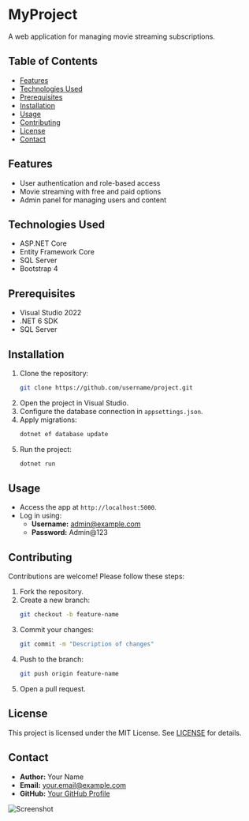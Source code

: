 # MyProject
A web application for managing movie streaming subscriptions.

## Table of Contents
- [Features](#features)
- [Technologies Used](#technologies-used)
- [Prerequisites](#prerequisites)
- [Installation](#installation)
- [Usage](#usage)
- [Contributing](#contributing)
- [License](#license)
- [Contact](#contact)

## Features
- User authentication and role-based access
- Movie streaming with free and paid options
- Admin panel for managing users and content

## Technologies Used
- ASP.NET Core
- Entity Framework Core
- SQL Server
- Bootstrap 4

## Prerequisites
- Visual Studio 2022
- .NET 6 SDK
- SQL Server

## Installation
1. Clone the repository:
   ```bash
   git clone https://github.com/username/project.git
   ```
2. Open the project in Visual Studio.
3. Configure the database connection in `appsettings.json`.
4. Apply migrations:
   ```bash
   dotnet ef database update
   ```
5. Run the project:
   ```bash
   dotnet run
   ```

## Usage
- Access the app at `http://localhost:5000`.
- Log in using:
  - **Username:** admin@example.com
  - **Password:** Admin@123

## Contributing
Contributions are welcome! Please follow these steps:
1. Fork the repository.
2. Create a new branch:
   ```bash
   git checkout -b feature-name
   ```
3. Commit your changes:
   ```bash
   git commit -m "Description of changes"
   ```
4. Push to the branch:
   ```bash
   git push origin feature-name
   ```
5. Open a pull request.


## License
This project is licensed under the MIT License. See [LICENSE](LICENSE) for details.

## Contact
- **Author:** Your Name
- **Email:** your.email@example.com
- **GitHub:** [Your GitHub Profile](https://github.com/username)


![Screenshot](path/to/screenshot.png)

